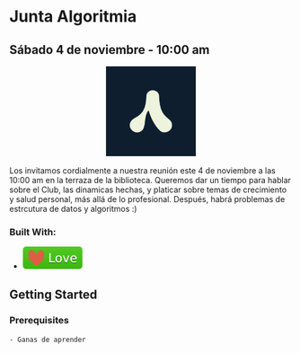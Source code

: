 # Junta Algoritmia
## Sábado 4 de noviembre - 10:00 am
<p align="center">
  <img src="azul oscuro.png" width="160" height="160"/>
</p>

Los invitamos cordialmente a nuestra reunión este 4 de noviembre a las 10:00 am en la terraza de la biblioteca. Queremos dar un tiempo para hablar sobre el Club, las dinamicas hechas, y platicar sobre temas de crecimiento y salud personal, más allá de lo profesional. Después, habrá problemas de estrcutura de datos y algoritmos :)

### Built With:
- ![Love Shield](heart_banner.svg)
## Getting Started
### Prerequisites
```
- Ganas de aprender
```
